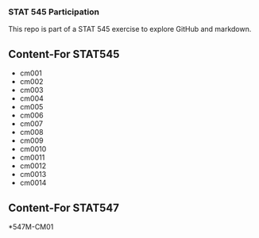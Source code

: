 ### STAT 545 Participation
This repo is part of a STAT 545 exercise to explore GitHub and markdown.
  
## Content-For STAT545
* cm001
* cm002
* cm003
* cm004
* cm005
* cm006
* cm007
* cm008
* cm009
* cm0010
* cm0011
* cm0012
* cm0013
* cm0014

## Content-For STAT547
*547M-CM01
